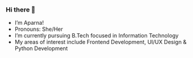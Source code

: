 ### Hi there 👋

<!--
**Aparna-Tyagi/Aparna-Tyagi** is a ✨ _special_ ✨ repository because its `README.md` (this file) appears on your GitHub profile.

Here are some ideas to get you started:
- 👯 I’m looking to collaborate on ...
- 🤔 I’m looking for help with ...
- 💬 Ask me about ...
- 📫 How to reach me: ...
- 
- ⚡ Fun fact: ...

-->

- I’m Aparna!
- Pronouns: She/Her
- I’m currently pursuing B.Tech focused in Information Technology 
- My areas of interest include Frontend Development, UI/UX Design & Python Development

